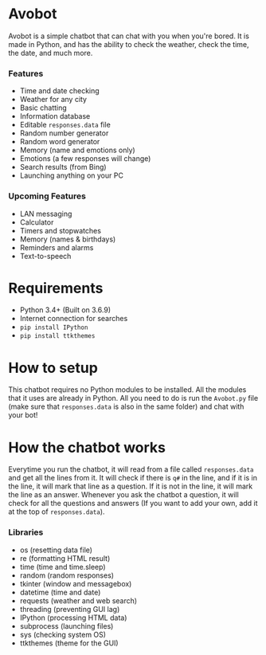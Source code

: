 # Avobot

Avobot is a simple chatbot that can chat with you when you're bored. It is made in Python, and has the ability to check the weather, check the time, the date, and much more. 

### Features

- Time and date checking
- Weather for any city
- Basic chatting
- Information database
- Editable ``responses.data`` file
- Random number generator
- Random word generator
- Memory (name and emotions only)
- Emotions (a few responses will change)
- Search results (from Bing)
- Launching anything on your PC

### Upcoming Features

- LAN messaging
- Calculator
- Timers and stopwatches
- Memory (names & birthdays)
- Reminders and alarms
- Text-to-speech

# Requirements 

- Python 3.4+ (Built on 3.6.9) 
- Internet connection for searches
- ``pip install IPython``
- ``pip install ttkthemes``

# How to setup

This chatbot requires no Python modules to be installed. All the modules that it uses are already in Python. All you need to do is run the ``Avobot.py`` file (make sure that ``responses.data`` is also in the same folder) and chat with your bot!

# How the chatbot works

Everytime you run the chatbot, it will read from a file called ``responses.data`` and get all the lines from it. It will check if there is ``q#`` in the line, and if it is in the line, it will mark that line as a question. If it is not in the line, it will mark the line as an answer. Whenever you ask the chatbot a question, it will check for all the questions and answers (If you want to add your own, add it at the top of ``responses.data``).

### Libraries

- os (resetting data file)
- re (formatting HTML result)
- time (time and time.sleep)
- random (random responses)
- tkinter (window and messagebox)
- datetime (time and date)
- requests (weather and web search)
- threading (preventing GUI lag)
- IPython (processing HTML data)
- subprocess (launching files)
- sys (checking system OS)
- ttkthemes (theme for the GUI)
